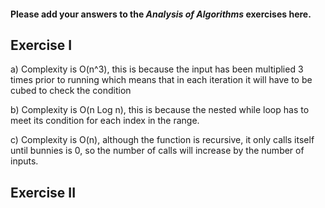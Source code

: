 #### Please add your answers to the ***Analysis of  Algorithms*** exercises here.

## Exercise I

a) Complexity is O(n^3), this is because the input has been multiplied 3 times prior to running which means that in each iteration it will have to be cubed to check the condition


b) Complexity is O(n Log n), this is because the nested while loop has to meet its condition for each index in the range.


c) Complexity is O(n), although the function is recursive, it only calls itself until bunnies is 0, so the number of calls will increase by the number of inputs.

## Exercise II


